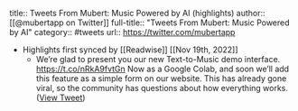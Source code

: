 title:: Tweets From Mubert: Music Powered by AI (highlights)
author:: [[@mubertapp on Twitter]]
full-title:: "Tweets From Mubert: Music Powered by AI"
category:: #tweets
url:: https://twitter.com/mubertapp

- Highlights first synced by [[Readwise]] [[Nov 19th, 2022]]
	- We’re glad to present you our new Text-to-Music demo interface. https://t.co/nRkA9fvtGn 
	  Now as a Google Colab, and soon we’ll add this feature as a simple form on our website. This has already gone viral, so the community has questions about how everything works. ([View Tweet](https://twitter.com/mubertapp/status/1583081228915290112))